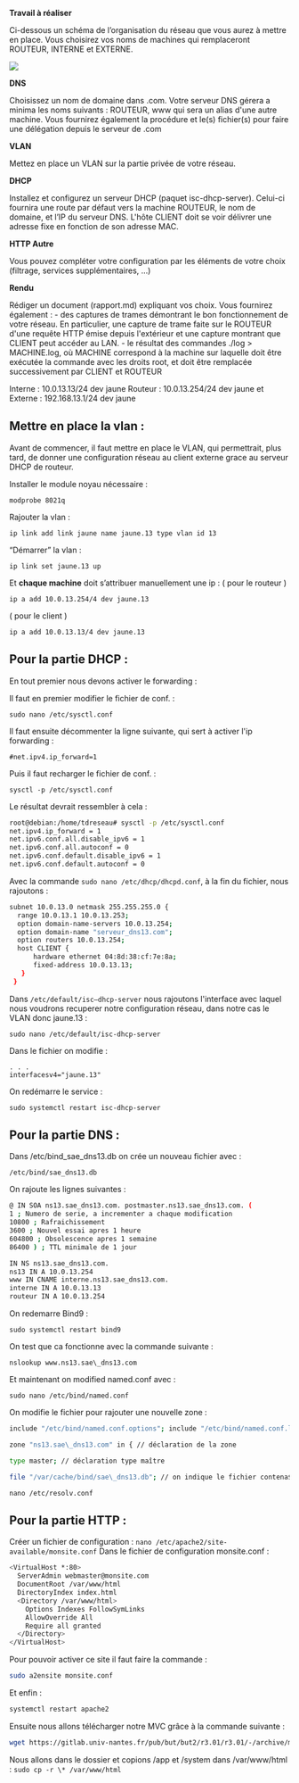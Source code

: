 **Travail à réaliser**

Ci-dessous un schéma de l’organisation du réseau que vous aurez à mettre en place. Vous choisirez vos noms de machines qui remplaceront ROUTEUR, INTERNE et EXTERNE.

![](Aspose.Words.3043882c-0868-4b50-a159-dc74a3c85fbb.001.png)

**DNS**

Choisissez un nom de domaine dans .com. Votre serveur DNS gérera a minima les noms suivants : ROUTEUR, www qui sera un alias d'une autre machine. Vous fournirez également la procédure et le(s) fichier(s) pour faire une délégation depuis le serveur de .com

**VLAN**

Mettez en place un VLAN sur la partie privée de votre réseau.

**DHCP**

Installez et configurez un serveur DHCP (paquet isc-dhcp-server). Celui-ci fournira une route par défaut vers la machine ROUTEUR, le nom de domaine, et l’IP du serveur DNS. L'hôte CLIENT doit se voir délivrer une adresse fixe en fonction de son adresse MAC.

**HTTP Autre**

Vous pouvez compléter votre configuration par les éléments de votre choix (filtrage, services supplémentaires, ...)

**Rendu**

Rédiger un document (rapport.md) expliquant vos choix. Vous fournirez également : - des captures de trames démontrant le bon fonctionnement de votre réseau. En particulier, une capture de trame faite sur le ROUTEUR d'une requête HTTP émise depuis l'extérieur et une capture montrant que CLIENT peut accéder au LAN. - le résultat des commandes ./log > MACHINE.log, où MACHINE correspond à la machine sur laquelle doit être exécutée la commande avec les droits root, et doit être remplacée successivement par CLIENT et ROUTEUR

Interne : 10.0.13.13/24 dev jaune
Routeur : 10.0.13.254/24 dev jaune et 
Externe : 192.168.13.1/24 dev jaune


## Mettre en place la vlan :

Avant de commencer, il faut mettre en place le VLAN, qui permettrait, plus tard, de donner une configuration réseau au client externe grace au serveur DHCP de routeur.

Installer le module noyau nécessaire :
```
modprobe 8021q
```
Rajouter la vlan :
```
ip link add link jaune name jaune.13 type vlan id 13
```
“Démarrer” la vlan :
```
ip link set jaune.13 up
```
Et **chaque machine** doit s’attribuer manuellement une ip :
( pour le routeur )
```
ip a add 10.0.13.254/4 dev jaune.13
```
( pour le client )
```
ip a add 10.0.13.13/4 dev jaune.13
```

## Pour la partie DHCP :

En tout premier nous devons activer le forwarding : 

Il faut en premier modifier le fichier de conf. :
```
sudo nano /etc/sysctl.conf
```

Il faut ensuite décommenter la ligne suivante, qui sert à activer l'ip forwarding :
```
#net.ipv4.ip_forward=1
```


Puis il faut recharger le fichier de conf. :
```
sysctl -p /etc/sysctl.conf
```

Le résultat devrait ressembler à cela :
```bash 
root@debian:/home/tdreseau# sysctl -p /etc/sysctl.conf
net.ipv4.ip_forward = 1
net.ipv6.conf.all.disable_ipv6 = 1
net.ipv6.conf.all.autoconf = 0
net.ipv6.conf.default.disable_ipv6 = 1
net.ipv6.conf.default.autoconf = 0
```

Avec la commande ```sudo nano /etc/dhcp/dhcpd.conf```, à la fin du fichier, nous rajoutons :
```bash
subnet 10.0.13.0 netmask 255.255.255.0 {
  range 10.0.13.1 10.0.13.253;
  option domain-name-servers 10.0.13.254;
  option domain-name "serveur_dns13.com";
  option routers 10.0.13.254;
  host CLIENT {
      hardware ethernet 04:8d:38:cf:7e:8a;
      fixed-address 10.0.13.13;
   }
 }
```
Dans ```/etc/default/isc–dhcp-server``` nous rajoutons l'interface avec laquel nous voudrons recuperer notre configuration réseau, dans notre cas le VLAN donc jaune.13 :
```
sudo nano /etc/default/isc-dhcp-server
```
Dans le fichier on modifie :
```
. . .
interfacesv4="jaune.13"
```

On redémarre le service :
```
sudo systemctl restart isc-dhcp-server
```


## Pour la partie DNS :

Dans /etc/bind\_sae\_dns13.db on crée un nouveau fichier avec :
```
/etc/bind/sae_dns13.db
```
On rajoute les lignes suivantes :
```bash
@ IN SOA ns13.sae_dns13.com. postmaster.ns13.sae_dns13.com. (
1 ; Numero de serie, a incrementer a chaque modification
10800 ; Rafraichissement
3600 ; Nouvel essai apres 1 heure
604800 ; Obsolescence apres 1 semaine
86400 ) ; TTL minimale de 1 jour

IN NS ns13.sae_dns13.com.
ns13 IN A 10.0.13.254
www IN CNAME interne.ns13.sae_dns13.com.
interne IN A 10.0.13.13
routeur IN A 10.0.13.254
```

On redemarre Bind9 :
```
sudo systemctl restart bind9
```
On test que ca fonctionne avec la commande suivante :
```
nslookup www.ns13.sae\_dns13.com
```
Et maintenant on modified named.conf avec :
```
sudo nano /etc/bind/named.conf
```
On modifie le fichier pour rajouter une nouvelle zone :
```bash
include "/etc/bind/named.conf.options"; include "/etc/bind/named.conf.local"; include "/etc/bind/named.conf.default-zones";

zone "ns13.sae\_dns13.com" in { // déclaration de la zone

type master; // déclaration type maître

file "/var/cache/bind/sae\_dns13.db"; // on indique le fichier contena$ };
```
```
nano /etc/resolv.conf
```

## Pour la partie HTTP :

Créer un fichier de configuration : ``` nano /etc/apache2/site-available/monsite.conf ```
Dans le fichier de configuration monsite.conf :
```bash
<VirtualHost *:80>
  ServerAdmin webmaster@monsite.com
  DocumentRoot /var/www/html
  DirectoryIndex index.html
  <Directory /var/www/html>
    Options Indexes FollowSymLinks
    AllowOverride All
    Require all granted
  </Directory>
</VirtualHost>
```

Pour pouvoir activer ce site il faut faire la commande :
```bash
sudo a2ensite monsite.conf
```

Et enfin :
```bash
systemctl restart apache2
```
Ensuite nous allons télécharger notre MVC grâce à la commande suivante :
```bash
wget https://gitlab.univ-nantes.fr/pub/but/but2/r3.01/r3.01/-/archive/main/r3.01-main.zip?path=td/workspace
```

Nous allons dans le dossier et copions /app et /system dans /var/www/html :
```sudo cp -r \* /var/www/html```



